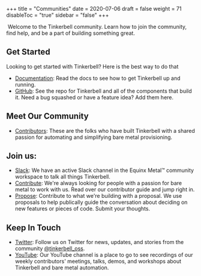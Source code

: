 +++
title = "Communities"
date = 2020-07-06
draft = false
weight = 71
disableToc = "true"
sidebar = "false"
+++

​
Welcome to the Tinkerbell community. Learn how to join the community, find help, and be a part of building something great.

## Get Started

Looking to get started with Tinkerbell? Here is the best way to do that

- [Documentation](https://docs.tinkerbell.org/): Read the docs to see how to get Tinkerbell up and running.
- [GitHub](https://github.com/tinkerbell/): See the repo for Tinkerbell and all of the components that build it. Need a bug squashed or have a feature idea? Add them here.

## Meet Our Community

- [Contributors](https://tinkerbell.org/community/contributors/): These are the folks who have built Tinkerbell with a shared passion for automating and simplifying bare metal provisioning.

## Join us:

- [Slack](https://slack.equinixmetal.com/): We have an active Slack channel in the Equinx Metal™ community workspace to talk all things Tinkerbell.
- [Contribute](https://tinkerbell.org/terms/contributor-guide/): We&#39;re always looking for people with a passion for bare metal to work with us. Read over our contributor guide and jump right in.
- [Propose](https://github.com/tinkerbell/proposals): Contribute to what we&#39;re building with a proposal. We use proposals to help publically guide the conversation about deciding on new features or pieces of code. Submit your thoughts.

## Keep In Touch

- [Twitter](https://twitter.com/tinkerbell_oss): Follow us on Twitter for news, updates, and stories from the community [@tinkerbell_oss](https://twitter.com/tinkerbell_oss).
- [YouTube](https://www.youtube.com/channel/UCTzWInTQPvzH21KHS8jrq7A/): Our YouTube channel is a place to go to see recordings of our weekly contributors' meetings, talks, demos, and workshops about Tinkerbell and bare metal automation.
